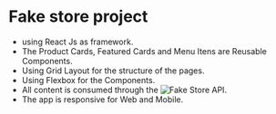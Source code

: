 # Fake store project


- using React Js as framework.
- The Product Cards, Featured Cards and Menu Itens are Reusable Components.
- Using Grid Layout for the structure of the pages.
- Using Flexbox for the Components.
- All content is consumed through the ![Fake Store API](https://fakestoreapi.com/).
- The app is responsive for Web and Mobile.
